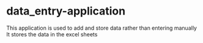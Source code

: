 # data_entry-application
This application is used to add and store data rather than entering manually
It stores the data in the excel sheets

